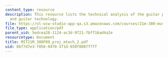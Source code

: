 ```yaml
---
content_type: resource
description: This resource lists the technical analysis of the guitar pickup, telharmonium
  and guitar technology.
file: https://ol-ocw-studio-app-qa.s3.amazonaws.com/courses/21m-380-music-and-technology-contemporary-history-and-aesthetics-fall-2009/8bf7d7e3f0569470371d650f8087f7ff_MIT21M_380F09_proj_mtech_2.pdf
file_type: application/pdf
parent_uid: 5edcea28-1124-ac3d-9721-7bff16ad4a2e
resourcetype: Document
title: MIT21M_380F09_proj_mtech_2.pdf
uid: 8bf7d7e3-f056-9470-371d-650f8087f7ff
---
```

